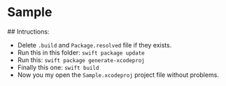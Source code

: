 # Sample

## Intructions:

* Delete `.build` and `Package.resolved` file if they exists.
* Run this in this folder: `swift package update`
* Run this: `swift package generate-xcodeproj`
* Finally this one: `swift build`
* Now you my open the `Sample.xcodeproj` project file without problems.